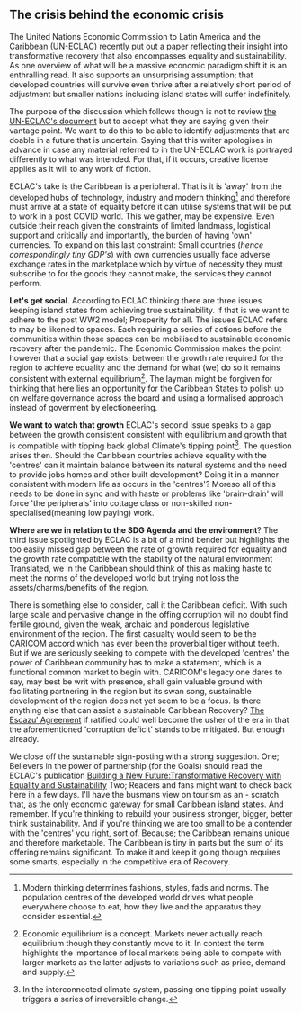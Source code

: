## The crisis behind the economic crisis
<!-- posted to 17asap as URL alias "/recovery2"-->
The United Nations Economic Commission to Latin America and the Caribbean (UN-ECLAC) recently put out a paper reflecting their insight into transformative recovery that also encompasses equality and sustainability. As one overview of what will be a massive economic paradigm shift it is an enthralling read. It also supports an unsurprising assumption; that developed countries will survive even thrive after a relatively short period of adjustment but smaller nations including island states will suffer indefinitely. 

The purpose of the discussion which follows though is not to review [the UN-ECLAC's document](https://repositorio.cepal.org/bitstream/handle/11362/46228/4/S2000698_en.pdf) but to accept what they are saying given their vantage point. We want to do this to be able to identify adjustments that are doable in a future that is uncertain. Saying that this writer apologises in advance in case any material referred to in the UN-ECLAC work is portrayed differently to what was intended. For that, if it occurs, creative license applies as it will to any work of fiction.  

ECLAC's take is the Caribbean is a peripheral. That is it is 'away' from the developed hubs of technology, industry and modern thinking[^1] and therefore must arrive at a state of equality before it can utilise systems that will be put to work in a post COVID world. This we gather, may be expensive. Even outside their reach given the constraints of limited landmass, logistical support and critically and importantly, the burden of having 'own' currencies. To expand on this last constraint: Small countries (_hence correspondingly tiny GDP's_) with own currencies usually face adverse exchange rates in the marketplace which by virtue of necessity they must subscribe to for the goods they cannot make, the services they cannot perform. 

[^1]: Modern thinking determines fashions, styles, fads and norms. The population centres of the developed world drives what people everywhere choose to eat, how they live and the apparatus they consider essential. 

**Let's get social**. According to ECLAC thinking there are three issues keeping island states from achieving true sustainability. If that is we want to adhere to the post WW2 model; Prosperity for all. The issues ECLAC refers to may be likened to spaces. Each requiring a series of actions before the communities within those spaces can be mobilised to sustainable economic recovery after the pandemic. The Economic Commission makes the point however that a social gap exists; between the growth rate required for the region to achieve equality and the demand for what (we) do so it remains consistent with external equilibrium[^2]. The layman might be forgiven for thinking that here lies an opportunity for the Caribbean States to polish up on welfare governance across the board and using a formalised approach instead of goverment by electioneering.    



[^2]: Economic equilibrium is a concept. Markets never actually reach equilibrium though they constantly move to it. In context the term highlights the importance of local markets being able to compete with larger markets as the latter adjusts to variations such as price, demand and supply.  


 **We want to watch that growth** ECLAC's second issue speaks to a gap between the growth consistent consistent with equilibrium and growth that is compatible with tipping back global Climate's tipping point[^3]. The question arises then. Should the Caribbean countries achieve equality with the 'centres' can it maintain balance between its natural systems and the need to provide jobs homes and other built development? Doing it in a manner consistent with modern life as occurs in the 'centres'? Moreso all of this needs to be done in sync and with haste or problems like 'brain-drain' will force 'the peripherals' into cottage class or non-skilled non-specialised(meaning low paying) work. 
 
 [^3]: In the interconnected climate system, passing one tipping point usually triggers a series of irreversible change.

 
**Where are we in relation to the SDG Agenda and the environment**? The third issue spotlighted by ECLAC is a bit of a mind bender but highlights the too easily missed gap between the rate of growth required for equality and
the growth rate compatible with the stability of the natural environment <!-- and which is the sum of the social gap and the environmental gap.-->Translated, we in the Caribbean should think of this as making haste to meet the norms of the developed world but trying not loss the assets/charms/benefits of the region.  
 

There is something else to consider, call it the Caribbean deficit. With such large scale and pervasive change in the offing corruption will no doubt find fertile ground, given the weak, archaic and ponderous legislative environment of the region. The first casualty would seem to be the CARICOM accord which has ever been the proverbial tiger without teeth. But if we are seriously seeking to compete with the developed 'centres' the power of Caribbean community has to make a statement, which is a functional common market to begin with. CARICOM's legacy one dares to say, may best be writ with presence, shall gain valuable ground with facilitating partnering in the region but its swan song, sustainable development of the region does not yet seem to be a focus. Is there anything else that can assist a sustainable Caribbean Recovery? [The Escazu$'$ Agreement](https://www.cepal.org/en/escazuagreement) if ratified could well become the usher of the era in that the aforementioned 'corruption deficit' stands to be mitigated. But enough already.     

         
We close off the sustainable sign-posting with a strong suggestion. One; Believers in the power of partnership (for the Goals) should read the ECLAC's publication [Building a New Future:Transformative Recovery with Equality and Sustainability](https://repositorio.cepal.org/bitstream/handle/11362/46228/4/S2000698_en.pdf) Two; Readers and fans might want to check back here in a few days. I'll have the busmans view on tourism as an - scratch that, as the only economic gateway for small Caribbean island states. And remember. If you're thinking to rebuild your business stronger, bigger, better think sustainability. And if you're thinking we are too small to be a contender with the 'centres' you right, sort of. Because; the Caribbean remains unique and therefore marketable. The Caribbean is tiny in parts but the sum of its offering remains significant. To make it and keep it going though requires some smarts, especially in the competitive era of Recovery. 

 <!--

Social gap (_Y<sup>S</sup> - Y<sup>E</sup>_)
:	 The gap between the growth rate required for equality and growth consistent with  external equilibrium.

Environmental gap (_Y<sup>E</sup> - Y<sup>A</sup> _)
:    gap between the growth consistent consistent with equilibrium and growth compatible with stability of the planet.
   	
Sustainability gap (_Y<sup>S</sup> - Y<sup>A</sup>_)
:    the gap between the rate of growth for equality and
the growth rate compatible with the stability of the ecosystem and which is the sum of the social gap and the environmental gap.    
o
-->